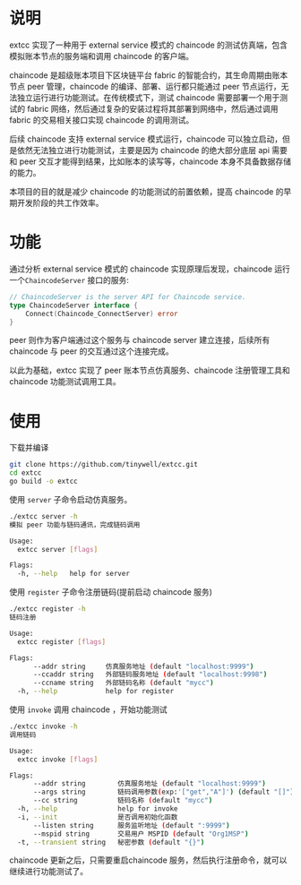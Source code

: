 # 说明

extcc 实现了一种用于 external service 模式的 chaincode 的测试仿真端，包含模拟账本节点的服务端和调用 chaincode 的客户端。

chaincode 是超级账本项目下区块链平台 fabric 的智能合约，其生命周期由账本节点 peer 管理，chaincode 的编译、部署、运行都只能通过 peer 节点运行，无法独立运行进行功能测试。在传统模式下，测试 chaincode 需要部署一个用于测试的 fabric 网络，然后通过复杂的安装过程将其部署到网络中，然后通过调用 fabric 的交易相关接口实现 chaincode 的调用测试。

后续 chaincode 支持 external service 模式运行，chaincode 可以独立启动，但是依然无法独立进行功能测试，主要是因为 chaincode 的绝大部分底层 api 需要和 peer 交互才能得到结果，比如账本的读写等，chaincode 本身不具备数据存储的能力。

本项目的目的就是减少 chaincode 的功能测试的前置依赖，提高 chaincode 的早期开发阶段的共工作效率。

# 功能

通过分析 external service 模式的 chaincode 实现原理后发现，chaincode 运行一个`ChaincodeServer`  接口的服务:

```go
// ChaincodeServer is the server API for Chaincode service.
type ChaincodeServer interface {
	Connect(Chaincode_ConnectServer) error
}
```

peer 则作为客户端通过这个服务与 chaincode server 建立连接，后续所有 chaincode 与 peer 的交互通过这个连接完成。

以此为基础，extcc 实现了 peer 账本节点仿真服务、chaincode 注册管理工具和chaincode 功能测试调用工具。

# 使用

下载并编译

```Bash
git clone https://github.com/tinywell/extcc.git
cd extcc
go build -o extcc
```

使用 `server` 子命令启动仿真服务。

```Bash
./extcc server -h
模拟 peer 功能与链码通讯，完成链码调用

Usage:
  extcc server [flags]

Flags:
  -h, --help   help for server
```

使用 `register` 子命令注册链码(提前启动 chaincode 服务)

```Bash
./extcc register -h                                          
链码注册

Usage:
  extcc register [flags]

Flags:
      --addr string     仿真服务地址 (default "localhost:9999")
      --ccaddr string   外部链码服务地址 (default "localhost:9998")
      --ccname string   外部链码名称 (default "mycc")
  -h, --help            help for register
```

使用 `invoke` 调用 chaincode ，开始功能测试

```Bash
./extcc invoke -h                                                                                        
调用链码

Usage:
  extcc invoke [flags]

Flags:
      --addr string        仿真服务地址 (default "localhost:9999")
      --args string        链码调用参数(exp:'["get","A"]') (default "[]")
      --cc string          链码名称 (default "mycc")
  -h, --help               help for invoke
  -i, --init               是否调用初始化函数
      --listen string      服务监听地址 (default ":9999")
      --mspid string       交易用户 MSPID (default "Org1MSP")
  -t, --transient string   秘密参数 (default "{}")
```

chaincode 更新之后，只需要重启chaincode 服务，然后执行注册命令，就可以继续进行功能测试了。


